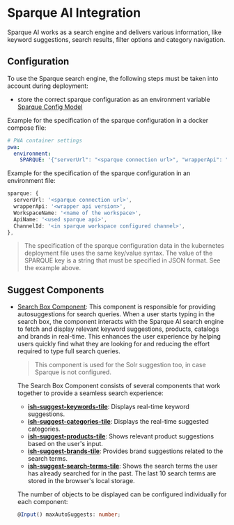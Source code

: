 <!--
kb_guide
kb_pwa
kb_everyone
kb_sync_latest_only
-->

# Sparque AI Integration

Sparque AI works as a search engine and delivers various information, like keyword suggestions, search results, filter options and category navigation.

## Configuration

To use the Sparque search engine, the following steps must be taken into account during deployment:

- store the correct sparque configuration as an environment variable [Sparque Config Model](../../src/app/core/models/sparque/sparque-config.model.ts)

Example for the specification of the sparque configuration in a docker compose file:

```yaml
# PWA container settings
pwa:
  environment:
    SPARQUE: '{"serverUrl": "<sparque connection url>", "wrapperApi": "<wrapper api version>", "WorkspaceName": "<name of the workspace>", "ApiName": "<used sparque api>", "ChannelId": <in sparque workspace configured channel>}'
```

Example for the specification of the sparque configuration in an environment file:

```typescript
sparque: {
  serverUrl: '<sparque connection url>',
  wrapperApi: '<wrapper api version>',
  WorkspaceName: '<name of the workspace>',
  ApiName: '<used sparque api>',
  ChannelId: '<in sparque workspace configured channel>',
},
```

> The specification of the sparque configuration data in the kubernetes deployment file uses the same key/value syntax.
> The value of the SPARQUE key is a string that must be specified in JSON format. See the example above.

## Suggest Components

- [Search Box Component](../../src/app/core/standalone/component/suggest/search-box/search-box.component.ts): This component is responsible for providing autosuggestions for search queries. When a user starts typing in the search box, the component interacts with the Sparque AI search engine to fetch and display relevant keyword suggestions, products, catalogs and brands in real-time. This enhances the user experience by helping users quickly find what they are looking for and reducing the effort required to type full search queries.

  > This component is used for the Solr suggestion too, in case Sparque is not configured.

  The Search Box Component consists of several components that work together to provide a seamless search experience:

  - **[ish-suggest-keywords-tile](../../src/app/core/standalone/component/suggest/suggest-keywords-tile/suggest-keywords-tile.component.ts)**: Displays real-time keyword suggestions.
  - **[ish-suggest-categories-tile](../../src/app/core/standalone/component/suggest/suggest-categories-tile/suggest-categories-tile.component.ts)**: Displays the real-time suggested categories.
  - **[ish-suggest-products-tile](../../src/app/core/standalone/component/suggest/suggest-products-tile/suggest-products-tile.component.ts)**: Shows relevant product suggestions based on the user's input.
  - **[ish-suggest-brands-tile](../../src/app/core/standalone/component/suggest/suggest-brands-tile/suggest-brands-tile.component.ts)**: Provides brand suggestions related to the search terms.
  - **[ish-suggest-search-terms-tile](../../src/app/core/standalone/component/suggest/suggest-search-terms-tile/suggest-search-terms-tile.component.ts)**: Shows the search terms the user has already searched for in the past. The last 10 search terms are stored in the browser's local storage.

  The number of objects to be displayed can be configured individually for each component:

  ```ts
  @Input() maxAutoSuggests: number;
  ```

